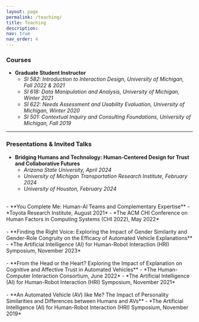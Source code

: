 ```yaml
---
layout: page
permalink: /teaching/
title: Teaching
description: 
nav: true
nav_order: 4
---
```

### Courses
- **Graduate Student Instructor**
  - *SI 582: Introduction to Interaction Design, University of Michigan, Fall 2022 & 2021*
  - *SI 618: Data Manipulation and Analysis, University of Michigan, Winter 2021*
  - *SI 622: Needs Assessment and Usability Evaluation, University of Michigan, Winter 2020*
  - *SI 501: Contextual Inquiry and Consulting Foundations, University of Michigan, Fall 2019*

***
### Presentations & Invited Talks
- **Bridging Humans and Technology: Human-Centered Design for Trust and Collaborative Futures**
  - *Arizona State University, April 2024*
  - *University of Michigan Transportation Research Institute, February 2024*
  - *University of Houston, February 2024* <br />
 <br />
- **You Complete Me: Human-AI Teams and Complementary Expertise**
  - *Toyota Research Institute, August 2021*
  - *The ACM CHI Conference on Human Factors in Computing Systems (CHI 2022), May 2022*<br />
 <br />
- **Finding the Right Voice: Exploring the Impact of Gender Similarity and Gender-Role Congruity on the Efficacy of Automated Vehicle Explanations**
  - *The Artificial Intelligence (AI) for Human-Robot Interaction (HRI) Symposium, November 2023*<br />
<br />
- **From the Head or the Heart? Exploring the Impact of Explanation on Cognitive and Affective Trust in Automated Vehicles**
  - *The Human-Computer Interaction Consortium, June 2022*
  - *The Artificial Intelligence (AI) for Human-Robot Interaction (HRI) Symposium, November 2021*<br />
 <br />
- **An Automated Vehicle (AV) like Me? The Impact of Personality Similarities and Differences between Humans and AVs**
  - *The Artificial Intelligence (AI) for Human-Robot Interaction (HRI) Symposium, November 2019*<br />



